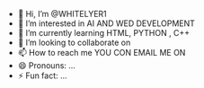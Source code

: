 - 👋 Hi, I’m @WHITELYER1
- 👀 I’m interested in AI AND WED DEVELOPMENT
- 🌱 I’m currently learning HTML, PYTHON , C++
- 💞️ I’m looking to collaborate on 
- 📫 How to reach me YOU CON EMAIL ME ON 
- 😄 Pronouns: ...
- ⚡ Fun fact: ...

<!---
WHITELYER1/WHITELYER1 is a ✨ special ✨ repository because its `README.md` (this file) appears on your GitHub profile.
You can click the Preview link to take a look at your changes.
--->
